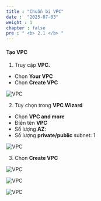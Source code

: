 ```yaml
---
title : "Chuẩn bị VPC"
date :  "2025-07-03" 
weight : 1 
chapter : false
pre : " <b> 2.1 </b> "
---
```


#### Tạo VPC
1. Truy cập **VPC.**

- Chọn **Your VPC**
- Chọn **Create VPC**

![VPC](/images/2.prerequisite/Chuanbi-(1).png)

2. Tùy chọn trong **VPC Wizard**

- Chọn **VPC and more**
- Điền tên **VPC**
- Số lượng **AZ**: 
- Số lượng **private/public** subnet: 1

![VPC](/images/2.prerequisite/Chuanbi-(2).png)

3. Chọn **Create VPC**

![VPC](/images/2.prerequisite/Chuanbi-(3).png)

![VPC](/images/2.prerequisite/Chuanbi-(4).png)

![VPC](/images/2.prerequisite/Chuanbi-(5).png)
